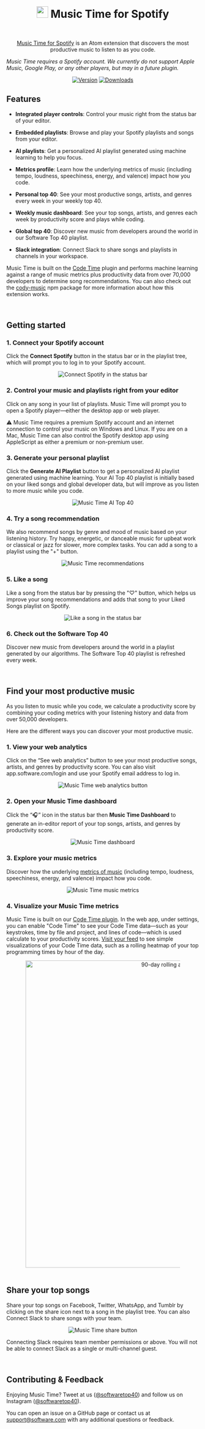 <br />

<h1 align="center">
  <img src="https://swdc-vscode.s3-us-west-1.amazonaws.com/software-headphones.png" height="30px" />
  Music Time for Spotify
</h1>

<br />

<p align="center"><a href="https://www.software.com/music-time">Music Time for Spotify</a> is an Atom extension that discovers the most productive music to listen to as you code.
</p>

<i>Music Time requires a Spotify account. We currently do not support Apple Music, Google Play, or any other players, but may in a future plugin.</i>

<p align="center">
  <a href="https://atom.io/packages/music-time">
    <img alt="Version" src="https://img.shields.io/apm/v/music-time?label=version"></a>
  <a href="https://atom.io/packages/music-time">
    <img alt="Downloads" src="https://img.shields.io/apm/dm/music-time"></a>
</p>

## Features

-   **Integrated player controls**: Control your music right from the status bar of your editor.

-   **Embedded playlists**: Browse and play your Spotify playlists and songs from your editor.

-   **AI playlists**: Get a personalized AI playlist generated using machine learning to help you focus.

-   **Metrics profile**: Learn how the underlying metrics of music (including tempo, loudness, speechiness, energy, and valence) impact how you code.

-   **Personal top 40**: See your most productive songs, artists, and genres every week in your weekly top 40.

-   **Weekly music dashboard**: See your top songs, artists, and genres each week by productivity score and plays while coding.

-   **Global top 40**: Discover new music from developers around the world in our Software Top 40 playlist.

-   **Slack integration**: Connect Slack to share songs and playlists in channels in your workspace.

Music Time is built on the [Code Time](https://www.software.com/code-time) plugin and performs machine learning against a range of music metrics plus productivity data from over 70,000 developers to determine song recommendations. You can also check out the [cody-music](https://www.npmjs.com/package/cody-music) npm package for more information about how this extension works.

<br />

## Getting started

### **1. Connect your Spotify account**

Click the **Connect Spotify** button in the status bar or in the playlist tree, which will prompt you to log in to your Spotify account.

<p align="center" style="margin: 0 10%">
  <img src="https://swdc-atom.s3-us-west-1.amazonaws.com/music-time-connect-spotify.png" alt="Connect Spotify in the status bar" />
</p>

### **2. Control your music and playlists right from your editor**

Click on any song in your list of playlists. Music Time will prompt you to open a Spotify player—either the desktop app or web player.

⚠️ Music Time requires a premium Spotify account and an internet connection to control your music on Windows and Linux. If you are on a Mac, Music Time can also control the Spotify desktop app using AppleScript as either a premium or non-premium user.

### **3. Generate your personal playlist**

Click the **Generate AI Playlist** button to get a personalized AI playlist generated using machine learning. Your AI Top 40 playlist is initially based on your liked songs and global developer data, but will improve as you listen to more music while you code.

<p align="center" style="margin: 0 10%">
  <img src="https://swdc-atom.s3-us-west-1.amazonaws.com/music-time-ai-playlist.png" alt="Music Time AI Top 40" />
</p>

### **4. Try a song recommendation**

We also recommend songs by genre and mood of music based on your listening history. Try happy, energetic, or danceable music for upbeat work or classical or jazz for slower, more complex tasks. You can add a song to a playlist using the "+" button.

<p align="center" style="margin: 0 10%">
  <img src="https://swdc-atom.s3-us-west-1.amazonaws.com/music-time-recommendations.png" alt="Music Time recommendations" />
</p>

### **5. Like a song**

Like a song from the status bar by pressing the "♡" button, which helps us improve your song recommendations and adds that song to your Liked Songs playlist on Spotify.

<p align="center" style="margin: 0 10%">
  <img src="https://swdc-atom.s3-us-west-1.amazonaws.com/music-time-player-controls.png" alt="Like a song in the status bar" />
</p>

### **6. Check out the Software Top 40**

Discover new music from developers around the world in a playlist generated by our algorithms. The Software Top 40 playlist is refreshed every week.

<br />

## Find your most productive music

As you listen to music while you code, we calculate a productivity score by combining your coding metrics with your listening history and data from over 50,000 developers.

Here are the different ways you can discover your most productive music.

### **1. View your web analytics**

Click on the “See web analytics” button to see your most productive songs, artists, and genres by productivity score. You can also visit app.software.com/login and use your Spotify email address to log in.

<p align="center" style="margin: 0 10%">
  <img src="https://swdc-atom.s3-us-west-1.amazonaws.com/music-time-see-web-analytics.png" alt="Music Time web analytics button" />
</p>

### **2. Open your Music Time dashboard**

Click the “🎧” icon in the status bar then **Music Time Dashboard** to generate an in-editor report of your top songs, artists, and genres by productivity score.

<p align="center" style="margin: 0 10%">
  <img src="https://swdc-atom.s3-us-west-1.amazonaws.com/music-time-open-dashboard.png" alt="Music Time dashboard" />
</p>

### **3. Explore your music metrics**

Discover how the underlying [metrics of music](https://app.software.com/music/metrics) (including tempo, loudness, speechiness, energy, and valence) impact how you code.

<p align="center" style="margin: 0 10%">
  <img src="https://swdc-vscode.s3-us-west-1.amazonaws.com/music-metrics.png" alt="Music Time music metrics" />
</p>

### **4. Visualize your Music Time metrics**

Music Time is built on our [Code Time plugin](https://www.software.com/code-time). In the web app, under settings, you can enable "Code Time" to see your Code Time data—such as your keystrokes, time by file and project, and lines of code—which is used calculate to your productivity scores. [Visit your feed](https://app.software.com) to see simple visualizations of your Code Time data, such as a rolling heatmap of your top programming times by hour of the day.

<p align="center" style="margin: 0 10%">
  <img src="https://swdc-vscode.s3-us-west-1.amazonaws.com/average-heatmap.png" width="800px" alt="90-day rolling average heatmap" />
</p>

<br />

## Share your top songs

Share your top songs on Facebook, Twitter, WhatsApp, and Tumblr by clicking on the share icon next to a song in the playlist tree. You can also Connect Slack to share songs with your team.

<p align="center" style="margin: 0 10%">
  <img src="https://swdc-atom.s3-us-west-1.amazonaws.com/music-time-share-menu.png" alt="Music Time share button" />
</p>

Connecting Slack requires team member permissions or above. You will not be able to connect Slack as a single or multi-channel guest.

<br />

## Contributing & Feedback

Enjoying Music Time? Tweet at us ([@softwaretop40](https://twitter.com/softwaretop40)) and follow us on Instagram ([@softwaretop40](https://www.instagram.com/softwaretop40/)).

You can open an issue on a GitHub page or contact us at [support@software.com](mailto:support@software.com) with any additional questions or feedback.
